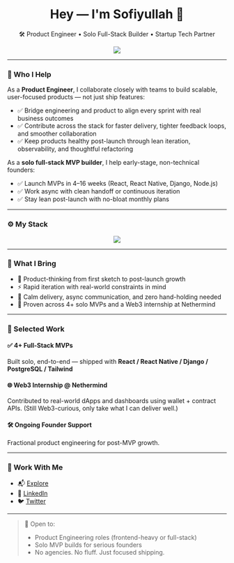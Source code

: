  
<h1 align="center">Hey — I'm Sofiyullah 👋</h1>
<p align="center">
  🛠️ Product Engineer • Solo Full-Stack Builder • Startup Tech Partner
</p>

<p align="center">
  <img src="https://readme-typing-svg.herokuapp.com?font=Fira+Code&size=22&duration=3000&center=true&vCenter=true&width=750&lines=Design+to+Deploy+Without+the+Overhead;Product-Focused+Engineering+for+MVPs+That+Grow;React,+Next.js,+React+Native,+Node.js,+Django" />
</p>

---

### 🎯 Who I Help
  

As a **Product Engineer**, I collaborate closely with teams to build scalable, user-focused products — not just ship features:

* ✅ Bridge engineering and product to align every sprint with real business outcomes
* ✅ Contribute across the stack for faster delivery, tighter feedback loops, and smoother collaboration
* ✅ Keep products healthy post-launch through lean iteration, observability, and thoughtful refactoring

As a **solo full-stack MVP builder**, I help early-stage, non-technical founders:

* ✅ Launch MVPs in 4–16 weeks (React, React Native, Django, Node.js)
* ✅ Work async with clean handoff or continuous iteration
* ✅ Stay lean post-launch with no-bloat monthly plans

---

### ⚙️ My Stack

<p align="center">
  <img src="https://skillicons.dev/icons?i=js,ts,react,nextjs,reactnative,html,css,tailwind,redux,graphql,py,django,nodejs,express,postgres,redis,firebase,supabase,git,github,docker,aws,linux" />
</p>

---

### 🧠 What I Bring

* 🧩 Product-thinking from first sketch to post-launch growth
* ⚡ Rapid iteration with real-world constraints in mind
* 🧘 Calm delivery, async communication, and zero hand-holding needed
* 🧪 Proven across 4+ solo MVPs and a Web3 internship at Nethermind

---

### 🧰 Selected Work

#### ✅ **4+ Full-Stack MVPs**

Built solo, end-to-end — shipped with
**React / React Native / Django / PostgreSQL / Tailwind**

#### 🌐 **Web3 Internship @ Nethermind**

Contributed to real-world dApps and dashboards using wallet + contract APIs.
(Still Web3-curious, only take what I can deliver well.)

#### 🛠️ **Ongoing Founder Support**

Fractional product engineering for post-MVP growth.

---
 
### 🤝 Work With Me

* 📬 [Explore](https://linktr.ee/sofiyullah_dev)
* 🔗 [LinkedIn](https://linkedin.com/in/sofiyullah-abdullah)
* 🐦 [Twitter](https://twitter.com/sofiyullah_dev)

---

> 💼 Open to:
>
> * Product Engineering roles (frontend-heavy or full-stack)
> * Solo MVP builds for serious founders
> * No agencies. No fluff. Just focused shipping.

 
